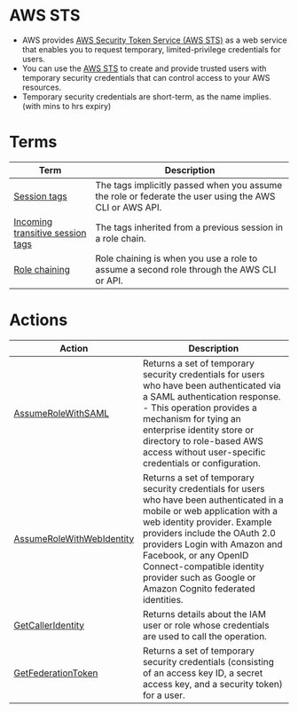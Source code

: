 # AWS STS
- AWS provides [AWS Security Token Service (AWS STS)](https://docs.aws.amazon.com/STS/latest/APIReference/welcome.html) as a web service that enables you to request temporary, limited-privilege credentials for users.
- You can use the [AWS STS]() to create and provide trusted users with temporary security credentials that can control access to your AWS resources. 
- Temporary security credentials are short-term, as the name implies. (with mins to hrs expiry)

# Terms

| Term                                                                                                      | Description                                                                                            |
|-----------------------------------------------------------------------------------------------------------|--------------------------------------------------------------------------------------------------------|
| [Session tags](https://docs.aws.amazon.com/IAM/latest/UserGuide/id_session-tags.html)                     | The tags implicitly passed when you assume the role or federate the user using the AWS CLI or AWS API. |
| [Incoming transitive session tags](https://docs.aws.amazon.com/IAM/latest/UserGuide/id_session-tags.html) | The tags inherited from a previous session in a role chain.                                            |
| [Role chaining](https://docs.aws.amazon.com/IAM/latest/UserGuide/id_roles_terms-and-concepts.html)        | Role chaining is when you use a role to assume a second role through the AWS CLI or API.               |

# Actions

| Action                                                                                                              | Description                                                                                                                                                                                                                                                                                                                                    |
|---------------------------------------------------------------------------------------------------------------------|------------------------------------------------------------------------------------------------------------------------------------------------------------------------------------------------------------------------------------------------------------------------------------------------------------------------------------------------|
| [AssumeRoleWithSAML](https://docs.aws.amazon.com/STS/latest/APIReference/API_AssumeRoleWithSAML.html)               | Returns a set of temporary security credentials for users who have been authenticated via a SAML authentication response. <br/>- This operation provides a mechanism for tying an enterprise identity store or directory to role-based AWS access without user-specific credentials or configuration.                                          |
| [AssumeRoleWithWebIdentity](https://docs.aws.amazon.com/STS/latest/APIReference/API_AssumeRoleWithWebIdentity.html) | Returns a set of temporary security credentials for users who have been authenticated in a mobile or web application with a web identity provider. Example providers include the OAuth 2.0 providers Login with Amazon and Facebook, or any OpenID Connect-compatible identity provider such as Google or Amazon Cognito federated identities. |
| [GetCallerIdentity](https://docs.aws.amazon.com/STS/latest/APIReference/API_GetCallerIdentity.html)                 | Returns details about the IAM user or role whose credentials are used to call the operation.                                                                                                                                                                                                                                                   |
| [GetFederationToken](https://docs.aws.amazon.com/STS/latest/APIReference/API_GetFederationToken.html)               | Returns a set of temporary security credentials (consisting of an access key ID, a secret access key, and a security token) for a user.                                                                                                                                                                                                        |
